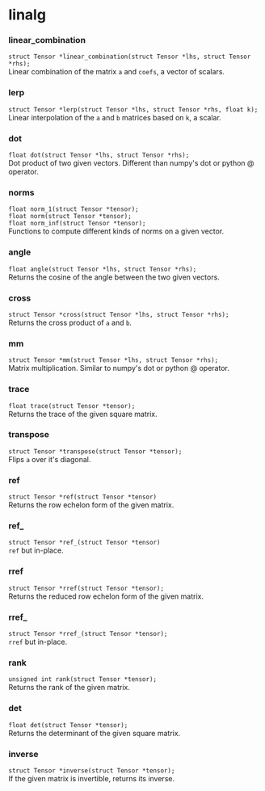 # linalg
### linear_combination
```struct Tensor *linear_combination(struct Tensor *lhs, struct Tensor *rhs);```<br/>
Linear combination of the matrix `a` and `coefs`, a vector of scalars.<br/>

### lerp
```struct Tensor *lerp(struct Tensor *lhs, struct Tensor *rhs, float k);```<br/>
Linear interpolation of the `a` and `b` matrices based on `k`, a scalar.<br/>

### dot
```float dot(struct Tensor *lhs, struct Tensor *rhs);```<br/>
Dot product of two given vectors. Different than numpy's dot or python @ operator.<br/>

### norms
```float norm_1(struct Tensor *tensor);```<br/>
```float norm(struct Tensor *tensor);```<br/>
```float norm_inf(struct Tensor *tensor);```<br/>
Functions to compute different kinds of norms on a given vector.

### angle
```float angle(struct Tensor *lhs, struct Tensor *rhs);```<br/>
Returns the cosine of the angle between the two given vectors.

### cross
```struct Tensor *cross(struct Tensor *lhs, struct Tensor *rhs);```<br/>
Returns the cross product of `a` and `b`.<br/>

### mm
```struct Tensor *mm(struct Tensor *lhs, struct Tensor *rhs);```<br/>
Matrix multiplication. Similar to numpy's dot or python @ operator.

### trace
```float trace(struct Tensor *tensor);```<br/>
Returns the trace of the given square matrix.

### transpose
```struct Tensor *transpose(struct Tensor *tensor);```<br/>
Flips `a` over it's diagonal.

### ref
```struct Tensor *ref(struct Tensor *tensor)```<br/>
Returns the row echelon form of the given matrix.

### ref_
```struct Tensor *ref_(struct Tensor *tensor)```<br/>
`ref` but in-place.

### rref
```struct Tensor *rref(struct Tensor *tensor);```<br/>
Returns the reduced row echelon form of the given matrix.

### rref_
```struct Tensor *rref_(struct Tensor *tensor);```<br/>
`rref` but in-place.

### rank
```unsigned int rank(struct Tensor *tensor);```<br/>
Returns the rank of the given matrix.

### det
```float det(struct Tensor *tensor);```<br/>
Returns the determinant of the given square matrix.

### inverse
```struct Tensor *inverse(struct Tensor *tensor);```<br/>
If the given matrix is invertible, returns its inverse.
